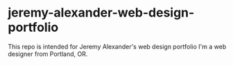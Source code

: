 # jeremy-alexander-web-design-portfolio
This repo is intended for Jeremy Alexander's web design portfolio
I'm a web designer from Portland, OR.
